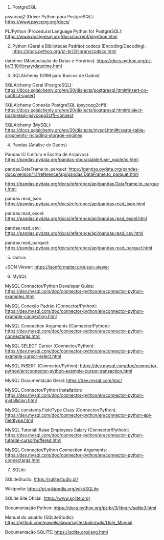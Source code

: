 1. PostgreSQL 

psycopg2 (Driver Python para PostgreSQL):
https://www.psycopg.org/docs/ 

PL/Python (Procedural Language Python for PostgreSQL):
https://www.postgresql.org/docs/current/plpython.html

2. Python (Geral e Bibliotecas Padrão)
codecs (Encoding/Decoding):
https://docs.python.org/pt-br/3/library/codecs.html

datetime (Manipulação de Datas e Horários):
https://docs.python.org/pt-br/3.10/library/datetime.html

3. SQLAlchemy (ORM para Bancos de Dados)

SQLAlchemy Geral (PostgreSQL):
https://docs.sqlalchemy.org/en/20/dialects/postgresql.html#insert-on-conflict-upsert

SQLAlchemy Conexão PostgreSQL (psycopg2cffi):
https://docs.sqlalchemy.org/en/20/dialects/postgresql.html#dialect-postgresql-psycopg2cffi-connect

SQLAlchemy (MySQL):
https://docs.sqlalchemy.org/en/20/dialects/mysql.html#create-table-arguments-including-storage-engines

4. Pandas (Análise de Dados)

Pandas IO (Leitura e Escrita de Arquivos):
https://pandas.pydata.org/pandas-docs/stable/user_guide/io.html

pandas.DataFrame.to_parquet:
https://pandas.pydata.org/pandas-docs/version/1.1/reference/api/pandas.DataFrame.to_parquet.html

https://pandas.pydata.org/docs/reference/api/pandas.DataFrame.to_parquet.html

pandas.read_json:
https://pandas.pydata.org/docs/reference/api/pandas.read_json.html

pandas.read_excel:
https://pandas.pydata.org/docs/reference/api/pandas.read_excel.html

pandas.read_csv:
https://pandas.pydata.org/docs/reference/api/pandas.read_csv.html

pandas.read_parquet:
https://pandas.pydata.org/docs/reference/api/pandas.read_parquet.html

5. Outros

JSON Viewer:
https://jsonformatter.org/json-viewer

6. MySQL

MySQL Connector/Python Developer Guide:
https://dev.mysql.com/doc/connector-python/en/connector-python-examples.html

MySQL Conexão Padrão (Connector/Python):
https://dev.mysql.com/doc/connector-python/en/connector-python-example-connecting.html

MySQL Connection Arguments (Connector/Python):
https://dev.mysql.com/doc/connector-python/en/connector-python-connectargs.html

MySQL SELECT Cursor (Connector/Python):
https://dev.mysql.com/doc/connector-python/en/connector-python-example-cursor-select.html

MySQL INSERT (Connector/Python):
https://dev.mysql.com/doc/connector-python/en/connector-python-example-cursor-transaction.html

MySQL Documentação Geral:
https://dev.mysql.com/doc/

MySQL Connector/Python Installation:
https://dev.mysql.com/doc/connector-python/en/connector-python-installation.html

MySQL constants.FieldType Class (Connector/Python):
https://dev.mysql.com/doc/connector-python/en/connector-python-api-fieldtype.html

MySQL Tutorial: Raise Employees Salary (Connector/Python):
https://dev.mysql.com/doc/connector-python/en/connector-python-tutorial-cursorbuffered.html

MySQL Connector/Python Connection Arguments:
https://dev.mysql.com/doc/connector-python/en/connector-python-connectargs.html

7. SQLite

SQLiteStudio:
https://sqlitestudio.pl/

Wikipedia:
https://pt.wikipedia.org/wiki/SQLite

SQLite Site Oficial:
https://www.sqlite.org/

Documentação Python:
https://docs.python.org/pt-br/3/library/sqlite3.html

Manual do usuário (SQLiteStudio):
https://github.com/pawelsalawa/sqlitestudio/wiki/User_Manual

Documentação SQLITE:
https://sqlite.org/lang.html

